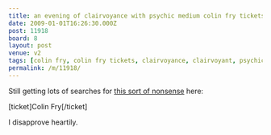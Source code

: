 ```yaml
---
title: an evening of clairvoyance with psychic medium colin fry tickets selling fast
date: 2009-01-01T16:26:30.000Z
post: 11918
board: 8
layout: post
venue: v2
tags: [colin fry, colin fry tickets, clairvoyance, clairvoyant, psychic, medium, bullshit]
permalink: /m/11918/
---
```

Still getting lots of searches for <a href="http://www.clarkeology.com/tickets/colin+fry" title="Colin Fry tickets">this sort of nonsense</a> here:

[ticket]Colin Fry[/ticket]

I disapprove heartily.
